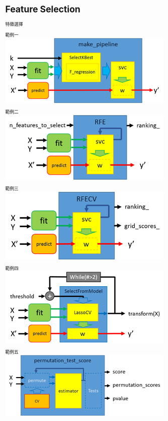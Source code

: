 # Feature Selection

特徵選擇


範例一
![](images/EX1.png)

範例二
![](images/EX2.png)

範例三
![](images/EX3.png)

範例四
![](images/EX4.png)

範例五
![](images/EX5.png)
